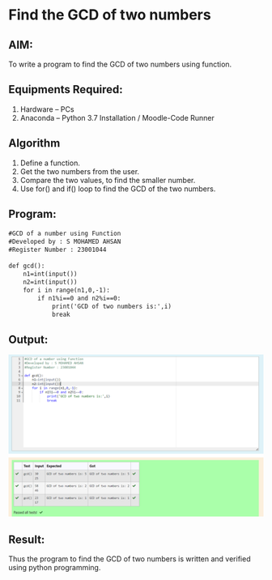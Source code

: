 # Find the GCD of two numbers

## AIM:
To write a program to find the GCD of two numbers using function.

## Equipments Required:
1. Hardware – PCs
2. Anaconda – Python 3.7 Installation / Moodle-Code Runner

## Algorithm
1. Define a function.
2. Get the two numbers from the user.
3. Compare the two values, to find the smaller number.
4. Use for() and if() loop to find the GCD of the two numbers.

## Program:
~~~
#GCD of a number using Function
#Developed by : S MOHAMED AHSAN
#Register Number : 23001044

def gcd():
    n1=int(input())
    n2=int(input())
    for i in range(n1,0,-1):
        if n1%i==0 and n2%i==0:
            print('GCD of two numbers is:',i)
            break
~~~

## Output:
![gcd](/gcd.png)


## Result:
Thus the program to find the GCD of two numbers is written and verified using python programming.
